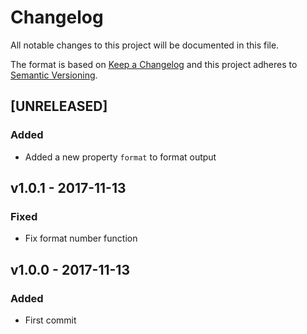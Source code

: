 # Changelog
All notable changes to this project will be documented in this file.

The format is based on [Keep a Changelog](http://keepachangelog.com/en/1.0.0/)
and this project adheres to [Semantic Versioning](http://semver.org/spec/v2.0.0.html).

<!--
## [UNRELEASED]
### Added
### Changed
### Deprecated
### Removed
### Fixed
### Security
-->




## [UNRELEASED]
### Added
- Added a new property `format` to format output




## v1.0.1 - 2017-11-13
### Fixed
- Fix format number function



## v1.0.0 - 2017-11-13
### Added
- First commit
